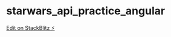 # starwars_api_practice_angular

[Edit on StackBlitz ⚡️](https://stackblitz.com/edit/angular-frzicy)